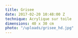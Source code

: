 ```yaml
---
title: Grisee
date: 2017-02-20 10:48:00 Z
technique: Acrylique sur toile
dimensions: 40 x 30 cm
photo: "/uploads/grisee_hd.jpg"
---
```


